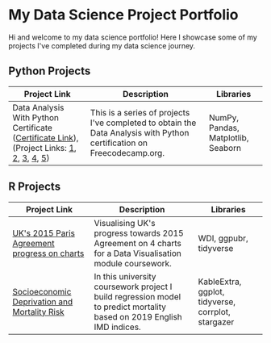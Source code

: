 # My Data Science Project Portfolio
Hi and welcome to my data science portfolio! Here I showcase some of my projects I've completed during my data science journey.
## Python Projects
| Project Link | Description | Libraries
|--------------|-------------|----------
| Data Analysis With Python Certificate ([Certificate Link](https://www.freecodecamp.org/certification/filsoch/data-analysis-with-python-v7)), (Project Links: [1](https://github.com/filsoch/boilerplate-mean-variance-standard-deviation-calculator), [2](https://github.com/filsoch/boilerplate-demographic-data-analyzer), [3](https://github.com/filsoch/boilerplate-medical-data-visualizer), [4](https://github.com/filsoch/boilerplate-page-view-time-series-visualizer), [5](https://github.com/filsoch/boilerplate-sea-level-predictor)) | This is a series of projects I've completed to obtain the Data Analysis with Python certification on Freecodecamp.org. | NumPy, Pandas, Matplotlib, Seaborn

## R Projects
| Project Link | Description | Libraries
|--------------|-------------|----------
|[UK's 2015 Paris Agreement progress on charts](https://github.com/filsoch/uni-data-visualisation-module-cw.git)| Visualising UK's progress towards 2015 Agreement on 4 charts for a Data Visualisation module coursework. |WDI, ggpubr, tidyverse
|[Socioeconomic Deprivation and Mortality Risk](https://github.com/filsoch/uni-intro-to-data-science-cw)| In this university coursework project I build regression model to predict mortality based on 2019 English IMD indices. |KableExtra, ggplot, tidyverse, corrplot, stargazer
